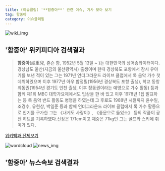 ```yaml
---
title: (이슈클립) '**함중아**' 관련 이슈, 기사 모아 보기
tag: 함중아
category: 이슈클리핑
---
```

![wiki_img](https://user-images.githubusercontent.com/42597476/44503234-41136a80-a6d0-11e8-9071-6fc6418eafe4.png)
## **'**함중아**'** 위키피디아 검색결과
>**함중아**(咸重兒, 존슨 함, 1952년 5월 13일 ~ )는 대한민국의 싱어송라이터이다.경상남도 울산(지금의 울산광역시) 출생이며 한때 경상북도 포항에서 잠시 유아기를 보낸 적이 있는 그는 1971년 언더그라운드 라이브 클럽에서 록 음악 가수 첫 데뷔하였으며 이후 1977년 아우 함정필(1956년 경상북도 포항 출생), 학교 동창 최동권(1954년 경기도 인천 출생, 이후 정동권이라는 예명으로 가수 활동) 등과 함께 제1회 MBC 대학가요제에서도 입상을 한 바 있고 이후 1978년 1집 발표하는 등 록 음악 밴드 활동도 병행을 하였는데 그 후로도 1988년 시절까지 윤수일, 조경수, 유현상, 박일준 등과 함께 언더그라운드 라이브 클럽에서 록 가수 활동으로 인기를 구가한 그는 《내게도 사랑이》, 《풍문으로 들었소》 등의 작품이 공전 히트를 기록하였다.신장은 171cm이고 체중은 71kg인 그는 골프와 스키에 취미가 있다.

<a href="https://ko.wikipedia.org/wiki/함중아" target="_blank">위키백과 전체보기</a>

![wordcloud](https://s3.ap-northeast-2.amazonaws.com/lyrics101-wordcloud/2018-09-28-1538098855.png)
![news_img](https://user-images.githubusercontent.com/42597476/44507050-1206f400-a6e4-11e8-8d98-7ffbfebb353f.png)
## **'**함중아**'** 뉴스속보 검색결과

